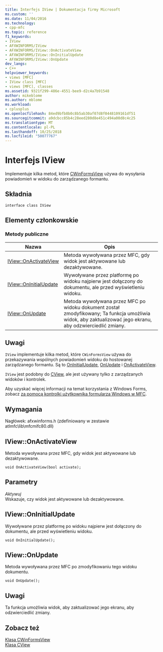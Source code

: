```yaml
---
title: Interfejs IView | Dokumentacja firmy Microsoft
ms.custom: ''
ms.date: 11/04/2016
ms.technology:
- cpp-mfc
ms.topic: reference
f1_keywords:
- IView
- AFXWINFORMS/IView
- AFXWINFORMS/IView::OnActivateView
- AFXWINFORMS/IView::OnInitialUpdate
- AFXWINFORMS/IView::OnUpdate
dev_langs:
- C++
helpviewer_keywords:
- views [MFC]
- IView class [MFC]
- views [MFC], classes
ms.assetid: 9321f299-486e-4551-bee9-d2c4a7b91548
author: mikeblome
ms.author: mblome
ms.workload:
- cplusplus
ms.openlocfilehash: 84ed9bfb8b0c8b5ab30af07d8f0448109161df51
ms.sourcegitcommit: a9dcbcc85b4c28eed280d8e451c494a00d8c4c25
ms.translationtype: MT
ms.contentlocale: pl-PL
ms.lasthandoff: 10/25/2018
ms.locfileid: "50077767"
---
```

# <a name="iview-interface"></a>Interfejs IView

Implementuje kilka metod, które [CWinFormsView](../../mfc/reference/cwinformsview-class.md) używa do wysyłania powiadomień w widoku do zarządzanego formantu.

## <a name="syntax"></a>Składnia

```
interface class IView
```

## <a name="members"></a>Elementy członkowskie

### <a name="public-methods"></a>Metody publiczne

|Nazwa|Opis|
|----------|-----------------|
|[IView::OnActivateView](#onactivateview)|Metoda wywoływana przez MFC, gdy widok jest aktywowane lub dezaktywowane.|
|[IView::OnInitialUpdate](#oninitialupdate)|Wywoływane przez platformę po widoku najpierw jest dołączony do dokumentu, ale przed wyświetleniu widoku.|
|[IView::OnUpdate](#onupdate)|Metoda wywoływana przez MFC po widoku dokument został zmodyfikowany; Ta funkcja umożliwia widok, aby zaktualizować jego ekranu, aby odzwierciedlić zmiany.|

## <a name="remarks"></a>Uwagi

`IView` implementuje kilka metod, które `CWinFormsView` używa do przekazywania wspólnych powiadomień widoku do hostowanej zarządzanego formantu. Są to [OnInitialUpdate](#oninitialupdate), [OnUpdate](#onupdate) i [OnActivateView](#onactivateview).

`IView` jest podobny do [CView](../../mfc/reference/cview-class.md), ale jest używany tylko z zarządzanych widoków i kontrolek.

Aby uzyskać więcej informacji na temat korzystania z Windows Forms, zobacz [za pomocą kontrolki użytkownika formularza Windows w MFC](../../dotnet/using-a-windows-form-user-control-in-mfc.md).

## <a name="requirements"></a>Wymagania

Nagłówek: afxwinforms.h (zdefiniowany w zestawie atlmfc\lib\mfcmifc80.dll)

## <a name="onactivateview"></a> IView::OnActivateView

Metoda wywoływana przez MFC, gdy widok jest aktywowane lub dezaktywowane.
```
void OnActivateView(bool activate);
```

## <a name="parameters"></a>Parametry

*Aktywuj*<br/>
Wskazuje, czy widok jest aktywowane lub dezaktywowane.

## <a name="oninitialupdate"></a> IView::OnInitialUpdate

Wywoływane przez platformę po widoku najpierw jest dołączony do dokumentu, ale przed wyświetleniu widoku.
```
void OnInitialUpdate();
```

## <a name="onupdate"></a> IView::OnUpdate

Metoda wywoływana przez MFC po zmodyfikowaniu tego widoku dokumentu.
```
void OnUpdate();
```

## <a name="remarks"></a>Uwagi

Ta funkcja umożliwia widok, aby zaktualizować jego ekranu, aby odzwierciedlić zmiany.

## <a name="see-also"></a>Zobacz też

[Klasa CWinFormsView](../../mfc/reference/cwinformsview-class.md)<br/>
[Klasa CView](../../mfc/reference/cview-class.md)
